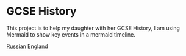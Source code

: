 # GCSE History

This project is to help my daughter with her GCSE History, I am using Mermaid to show key events in a mermaid timeline.

[Russian](Russian.md)
[England](England.md)